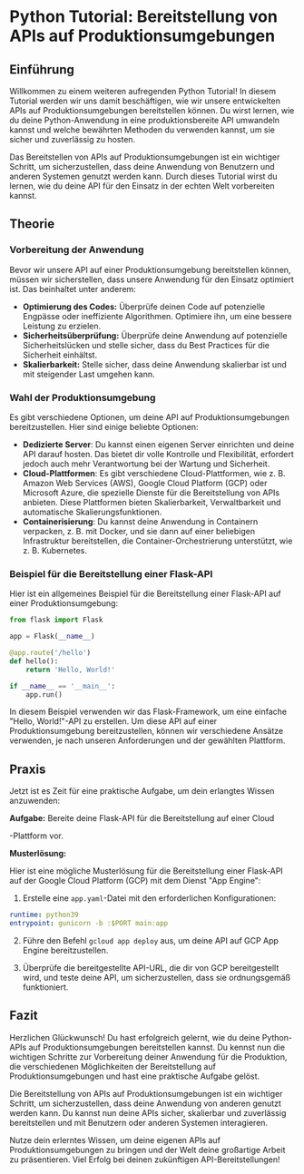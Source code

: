 # Python Tutorial: Bereitstellung von APIs auf Produktionsumgebungen

## Einführung
Willkommen zu einem weiteren aufregenden Python Tutorial! In diesem Tutorial werden wir uns damit beschäftigen, wie wir unsere entwickelten APIs auf Produktionsumgebungen bereitstellen können. Du wirst lernen, wie du deine Python-Anwendung in eine produktionsbereite API umwandeln kannst und welche bewährten Methoden du verwenden kannst, um sie sicher und zuverlässig zu hosten.

Das Bereitstellen von APIs auf Produktionsumgebungen ist ein wichtiger Schritt, um sicherzustellen, dass deine Anwendung von Benutzern und anderen Systemen genutzt werden kann. Durch dieses Tutorial wirst du lernen, wie du deine API für den Einsatz in der echten Welt vorbereiten kannst.

## Theorie
### Vorbereitung der Anwendung
Bevor wir unsere API auf einer Produktionsumgebung bereitstellen können, müssen wir sicherstellen, dass unsere Anwendung für den Einsatz optimiert ist. Das beinhaltet unter anderem:

- **Optimierung des Codes:** Überprüfe deinen Code auf potenzielle Engpässe oder ineffiziente Algorithmen. Optimiere ihn, um eine bessere Leistung zu erzielen.
- **Sicherheitsüberprüfung:** Überprüfe deine Anwendung auf potenzielle Sicherheitslücken und stelle sicher, dass du Best Practices für die Sicherheit einhältst.
- **Skalierbarkeit:** Stelle sicher, dass deine Anwendung skalierbar ist und mit steigender Last umgehen kann.

### Wahl der Produktionsumgebung
Es gibt verschiedene Optionen, um deine API auf Produktionsumgebungen bereitzustellen. Hier sind einige beliebte Optionen:

- **Dedizierte Server**: Du kannst einen eigenen Server einrichten und deine API darauf hosten. Das bietet dir volle Kontrolle und Flexibilität, erfordert jedoch auch mehr Verantwortung bei der Wartung und Sicherheit.
- **Cloud-Plattformen**: Es gibt verschiedene Cloud-Plattformen, wie z. B. Amazon Web Services (AWS), Google Cloud Platform (GCP) oder Microsoft Azure, die spezielle Dienste für die Bereitstellung von APIs anbieten. Diese Plattformen bieten Skalierbarkeit, Verwaltbarkeit und automatische Skalierungsfunktionen.
- **Containerisierung**: Du kannst deine Anwendung in Containern verpacken, z. B. mit Docker, und sie dann auf einer beliebigen Infrastruktur bereitstellen, die Container-Orchestrierung unterstützt, wie z. B. Kubernetes.

### Beispiel für die Bereitstellung einer Flask-API
Hier ist ein allgemeines Beispiel für die Bereitstellung einer Flask-API auf einer Produktionsumgebung:

```python
from flask import Flask

app = Flask(__name__)

@app.route('/hello')
def hello():
    return 'Hello, World!'

if __name__ == '__main__':
    app.run()
```

In diesem Beispiel verwenden wir das Flask-Framework, um eine einfache "Hello, World!"-API zu erstellen. Um diese API auf einer Produktionsumgebung bereitzustellen, können wir verschiedene Ansätze verwenden, je nach unseren Anforderungen und der gewählten Plattform.

## Praxis
Jetzt ist es Zeit für eine praktische Aufgabe, um dein erlangtes Wissen anzuwenden:

**Aufgabe:** Bereite deine Flask-API für die Bereitstellung auf einer Cloud

-Plattform vor.

**Musterlösung:**

Hier ist eine mögliche Musterlösung für die Bereitstellung einer Flask-API auf der Google Cloud Platform (GCP) mit dem Dienst "App Engine":

1. Erstelle eine `app.yaml`-Datei mit den erforderlichen Konfigurationen:

```yaml
runtime: python39
entrypoint: gunicorn -b :$PORT main:app
```

2. Führe den Befehl `gcloud app deploy` aus, um deine API auf GCP App Engine bereitzustellen.

3. Überprüfe die bereitgestellte API-URL, die dir von GCP bereitgestellt wird, und teste deine API, um sicherzustellen, dass sie ordnungsgemäß funktioniert.

## Fazit
Herzlichen Glückwunsch! Du hast erfolgreich gelernt, wie du deine Python-APIs auf Produktionsumgebungen bereitstellen kannst. Du kennst nun die wichtigen Schritte zur Vorbereitung deiner Anwendung für die Produktion, die verschiedenen Möglichkeiten der Bereitstellung auf Produktionsumgebungen und hast eine praktische Aufgabe gelöst.

Die Bereitstellung von APIs auf Produktionsumgebungen ist ein wichtiger Schritt, um sicherzustellen, dass deine Anwendung von anderen genutzt werden kann. Du kannst nun deine APIs sicher, skalierbar und zuverlässig bereitstellen und mit Benutzern oder anderen Systemen interagieren.

Nutze dein erlerntes Wissen, um deine eigenen APIs auf Produktionsumgebungen zu bringen und der Welt deine großartige Arbeit zu präsentieren. Viel Erfolg bei deinen zukünftigen API-Bereitstellungen!